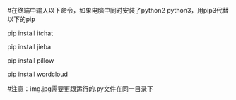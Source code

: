#在终端中输入以下命令，如果电脑中同时安装了python2 python3，用pip3代替以下的pip

pip install itchat

pip install jieba

pip install pillow

pip install wordcloud


#注意：img.jpg需要更跟运行的.py文件在同一目录下
